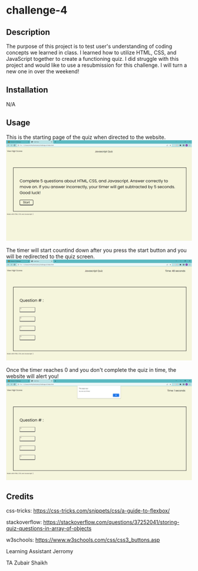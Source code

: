 # challenge-4

## Description

The purpose of this project is to test user's understanding of coding concepts we learned in class. I learned how to utilize HTML, CSS, and JavaScript together to create a functioning quiz. I did struggle with this project and would like to use a resubmission for this challenge. I will turn a new one in over the weekend!

## Installation

N/A

## Usage

This is the starting page of the quiz when directed to the website.
![start page](assets/images/start.PNG)

The timer will start countind down after you press the start button and you will be redirected to the quiz screen.
![countdown timer](assets/images/countdown.PNG)

Once the timer reaches 0 and you don't complete the quiz in time, the website will alert you!
![timer at 0](assets/images/timer.PNG)

## Credits

css-tricks: https://css-tricks.com/snippets/css/a-guide-to-flexbox/

stackoverflow: https://stackoverflow.com/questions/37252041/storing-quiz-questions-in-array-of-objects

w3schools: https://www.w3schools.com/css/css3_buttons.asp

Learning Assistant Jerromy

TA Zubair Shaikh